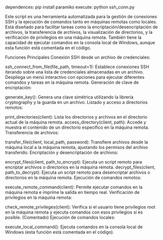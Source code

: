 dependences:
pip install paramiko
execute:
python ssh_conn.py


Este script es una herramienta automatizada para la gestión de conexiones SSH y la ejecución de comandos tanto en máquinas remotas como locales. Está diseñado para facilitar tareas como la encriptación/desencriptación de archivos, la transferencia de archivos, la visualización de directorios, y la verificación de privilegios en una máquina remota. También tiene la capacidad de ejecutar comandos en la consola local de Windows, aunque esta función está comentada en el código.

Funciones Principales
Conexión SSH desde un archivo de credenciales:

ssh_connect_from_file(file_path, timeout=1): Establece conexiones SSH iterando sobre una lista de credenciales almacenadas en un archivo. Despliega un menú interactivo con opciones para ejecutar diferentes comandos y tareas en la máquina remota.
Generación de clave de encriptación:

generate_key(): Genera una clave simétrica utilizando la librería cryptography y la guarda en un archivo.
Listado y acceso a directorios remotos:

print_directories(client): Lista los directorios y archivos en el directorio actual de la máquina remota.
access_directory(client, path): Accede y muestra el contenido de un directorio específico en la máquina remota.
Transferencia de archivos:

transfer_file(client, local_path, password): Transfiere archivos desde la máquina local a la máquina remota, ajustando los permisos del archivo transferido.
Encriptación y desencriptación de archivos:

encrypt_files(client, path_to_encrypt): Ejecuta un script remoto para encriptar archivos o directorios en la máquina remota.
decrypt_files(client, path_to_decrypt): Ejecuta un script remoto para desencriptar archivos o directorios en la máquina remota.
Ejecución de comandos remotos:

execute_remote_command(client): Permite ejecutar comandos en la máquina remota e imprime la salida en tiempo real.
Verificación de privilegios en la máquina remota:

check_remote_privileges(client): Verifica si el usuario tiene privilegios root en la máquina remota y ejecuta comandos con esos privilegios si es posible.
(Comentado) Ejecución de comandos locales:

execute_local_command(): Ejecuta comandos en la consola local de Windows (esta función está comentada en el código).
